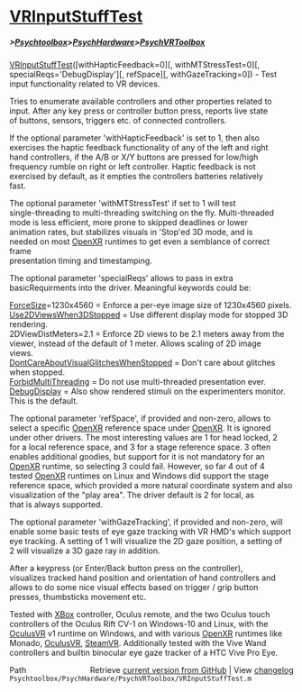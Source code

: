# [VRInputStuffTest](VRInputStuffTest)
##### >[Psychtoolbox](Psychtoolbox)>[PsychHardware](PsychHardware)>[PsychVRToolbox](PsychVRToolbox)

[VRInputStuffTest](VRInputStuffTest)([withHapticFeedback=0][, withMTStressTest=0][, specialReqs='DebugDisplay'][, refSpace][, withGazeTracking=0]) - Test input functionality related to VR devices.  
  
Tries to enumerate available controllers and other properties related to  
input. After any key press or controller button press, reports live state  
of buttons, sensors, triggers etc. of connected controllers.  
  
If the optional parameter 'withHapticFeedback' is set to 1, then also  
exercises the haptic feedback functionality of any of the left and right  
hand controllers, if the A/B or X/Y buttons are pressed for low/high  
frequency rumble on right or left controller. Haptic feedback is not  
exercised by default, as it empties the controllers batteries relatively  
fast.  
  
The optional parameter 'withMTStressTest' if set to 1 will test  
single-threading to multi-threading switching on the fly. Multi-threaded  
mode is less efficient, more prone to skipped deadlines or lower  
animation rates, but stabilizes visuals in 'Stop'ed 3D mode, and is  
needed on most [OpenXR](OpenXR) runtimes to get even a semblance of correct frame  
presentation timing and timestamping.  
  
The optional parameter 'specialReqs' allows to pass in extra  
basicRequirments into the driver. Meaningful keywords could be:  
  
[ForceSize](ForceSize)=1230x4560 = Enforce a per-eye image size of 1230x4560 pixels.  
[Use2DViewsWhen3DStopped](Use2DViewsWhen3DStopped) = Use different display mode for stopped 3D rendering.  
2DViewDistMeters=2.1 = Enforce 2D views to be 2.1 meters away from the  
viewer, instead of the default of 1 meter. Allows scaling of 2D image  
views.  
[DontCareAboutVisualGlitchesWhenStopped](DontCareAboutVisualGlitchesWhenStopped) = Don't care about glitches when stopped.  
[ForbidMultiThreading](ForbidMultiThreading) = Do not use multi-threaded presentation ever.  
[DebugDisplay](DebugDisplay) = Also show rendered stimuli on the experimenters monitor.  
This is the default.  
  
The optional parameter 'refSpace', if provided and non-zero, allows to  
select a specific [OpenXR](OpenXR) reference space under [OpenXR](OpenXR). It is ignored  
under other drivers. The most interesting values are 1 for head locked, 2  
for a local reference space, and 3 for a stage reference space. 3 often  
enables additional goodies, but support for it is not mandatory for an  
[OpenXR](OpenXR) runtime, so selecting 3 could fail. However, so far 4 out of 4  
tested [OpenXR](OpenXR) runtimes on Linux and Windows did support the stage  
reference space, which provided a more natural coordinate system and also  
visualization of the "play area". The driver default is 2 for local, as  
that is always supported.  
  
The optional parameter 'withGazeTracking', if provided and non-zero, will  
enable some basic tests of eye gaze tracking with VR HMD's which support  
eye tracking. A setting of 1 will visualize the 2D gaze position, a setting of  
2 will visualize a 3D gaze ray in addition.  
  
After a keypress (or Enter/Back button press on the controller),  
visualizes tracked hand position and orientation of hand controllers and  
allows to do some nice visual effects based on trigger / grip button  
presses, thumbsticks movement etc.  
  
Tested with [XBox](XBox) controller, Oculus remote, and the two Oculus touch  
controllers of the Oculus Rift CV-1 on Windows-10 and Linux, with the  
[OculusVR](OculusVR) v1 runtime on Windows, and with various [OpenXR](OpenXR) runtimes like  
Monado, [OculusVR](OculusVR), [SteamVR](SteamVR). Additionally tested with the Vive Wand  
controllers and builtin binocular eye gaze tracker of a HTC Vive Pro Eye.  




<div class="code_header" style="text-align:right;">
  <span style="float:left;">Path&nbsp;&nbsp;</span> <span class="counter">Retrieve <a href=
  "https://raw.github.com/Psychtoolbox-3/Psychtoolbox-3/beta/Psychtoolbox/PsychHardware/PsychVRToolbox/VRInputStuffTest.m">current version from GitHub</a> | View <a href=
  "https://github.com/Psychtoolbox-3/Psychtoolbox-3/commits/beta/Psychtoolbox/PsychHardware/PsychVRToolbox/VRInputStuffTest.m">changelog</a></span>
</div>
<div class="code">
  <code>Psychtoolbox/PsychHardware/PsychVRToolbox/VRInputStuffTest.m</code>
</div>

